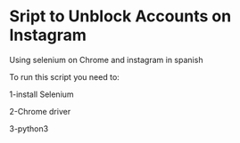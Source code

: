 <h1>Sript to Unblock Accounts on Instagram</h1>
<p>Using selenium on Chrome and instagram in spanish</p>
<p>To run this script you need to:</p>
<p>1-install Selenium</p>
<p>2-Chrome driver</p>
<p>3-python3</p>
